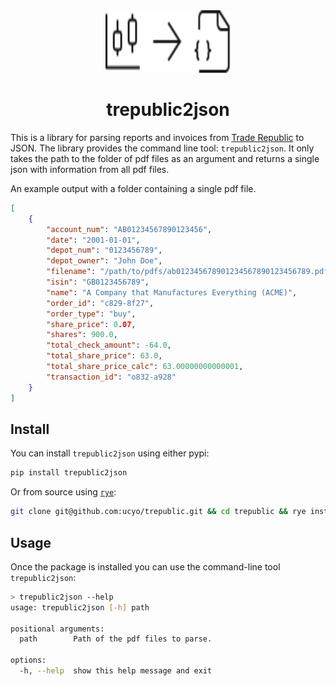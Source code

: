 
<center>
<img src="./assets/logo.svg" alt="Logo for transformation of trade republic reports to json" width="200" height="100" >
<h1> trepublic2json
</center>

This is a library for parsing reports and invoices from [Trade Republic](traderepublic.com) to JSON. 
The library provides the command line tool: `trepublic2json`.
It only takes the path to the folder of pdf files as an argument and returns a single json with information from all pdf files.
 
An example output with a folder containing a single pdf file.
```json
[
    {
        "account_num": "AB01234567890123456",
        "date": "2001-01-01",
        "depot_num": "0123456789",
        "depot_owner": "John Doe",
        "filename": "/path/to/pdfs/ab012345678901234567890123456789.pdf",
        "isin": "GB0123456789",
        "name": "A Company that Manufactures Everything (ACME)",
        "order_id": "c829-8f27",
        "order_type": "buy",
        "share_price": 0.07,
        "shares": 900.0,
        "total_check_amount": -64.0,
        "total_share_price": 63.0,
        "total_share_price_calc": 63.00000000000001,
        "transaction_id": "o832-a928"
    }
]
```

## Install

You can install `trepublic2json` using either pypi:

```bash
pip install trepublic2json
```

Or from source using [`rye`](https://rye-up.com/guide/):

```bash
git clone git@github.com:ucyo/trepublic.git && cd trepublic && rye install .
```

## Usage

Once the package is installed you can use the command-line tool `trepublic2json`:

```bash
> trepublic2json --help
usage: trepublic2json [-h] path

positional arguments:
  path        Path of the pdf files to parse.

options:
  -h, --help  show this help message and exit
```